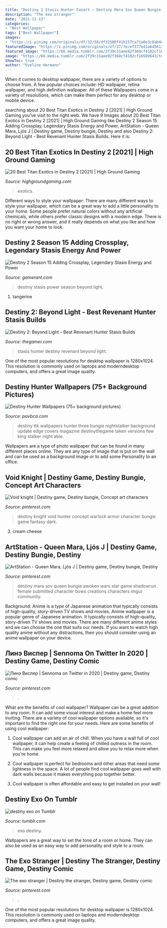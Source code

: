 ```yaml
---
title: "Destiny 2 Stasis Hunter Fanart ~ Destiny Mara Sov Queen Bungie Awoken Wars Star Game Shadowrun Female Submitted Character Bows Creations Characters Imgur Community"
description: "The exo stranger"
date: "2021-11-13"
categories:
- "Best Wallpaper"
tags: ["Best Wallpaper"]
images:
- "https://i.pinimg.com/originals/df/32/58/df32580f41b157ca71a0e3c8ab4e30e7.jpg"
featuredImage: "https://i.pinimg.com/originals/ef/37/7e/ef377ed1a6456133740ff31c08bd9a7e.jpg"
featured_image: "https://66.media.tumblr.com/2f39c31aee92f368cf4102cf16509643/tumblr_pork19Q2wa1qkzw1t_540.jpg"
image: "https://66.media.tumblr.com/2f39c31aee92f368cf4102cf16509643/tumblr_pork19Q2wa1qkzw1t_540.jpg"
ShowToc: true
author: "Eveline Hermann"
---
```



When it comes to desktop wallpaper, there are a variety of options to choose from. A few popular choices include: HD wallpaper, retina wallpaper, and high definition wallpaper. All of these Wallpapers come in a variety of resolutions, which can make them perfect for any desktop or mobile device. 

	

		
searching about 20 Best Titan Exotics in Destiny 2 [2021] | High Ground Gaming you've visit to the right web. We have 9 Images about 20 Best Titan Exotics in Destiny 2 [2021] | High Ground Gaming like Destiny 2 Season 15 Adding Crossplay, Legendary Stasis Energy and Power, ArtStation - Queen Mara, Ljós J | Destiny game, Destiny bungie, Destiny and also Destiny 2: Beyond Light - Best Revenant Hunter Stasis Builds. Here it is:
		
    
## 20 Best Titan Exotics In Destiny 2 [2021] | High Ground Gaming

<img loading=lazy src="https://www.highgroundgaming.com/wp-content/uploads/2021/07/Best-Titan-Exotics-in-Destiny-2.jpg" onerror="this.onerror=null;this.src='https://tse4.mm.bing.net/th?id=OIP.YZanVD5ykzQy5l3yHhcVegHaEK&amp;pid=15.1';" alt="20 Best Titan Exotics in Destiny 2 [2021] | High Ground Gaming">

_Source: highgroundgaming.com_

>exotics. 

	

Different ways to style your wallpaper:
There are many different ways to style your wallpaper, which can be a great way to add a little personality to your home. Some people prefer natural colors without any artificial chemicals, while others prefer classic designs with a modern edge. There is no right or wrong answer, and it really depends on what you like and how you want your home to look.

    
## Destiny 2 Season 15 Adding Crossplay, Legendary Stasis Energy And Power

<img loading=lazy src="https://static2.gamerantimages.com/wordpress/wp-content/uploads/2020/12/destiny-2-beyond-light-darkness-stasis-powers-trailer.jpg" onerror="this.onerror=null;this.src='https://tse1.mm.bing.net/th?id=OIP.PJT5_kJDX4HXnhTgauTPUQHaDt&amp;pid=15.1';" alt="Destiny 2 Season 15 Adding Crossplay, Legendary Stasis Energy and Power">

_Source: gamerant.com_

>destiny stasis power season beyond light. 

	

1. tangerine 

    
## Destiny 2: Beyond Light - Best Revenant Hunter Stasis Builds

<img loading=lazy src="https://static2.thegamerimages.com/wordpress/wp-content/uploads/2020/11/hunter-stasis.jpeg" onerror="this.onerror=null;this.src='https://tse3.mm.bing.net/th?id=OIP.wiLpnpASP8MQzXf0B29wlgHaD5&amp;pid=15.1';" alt="Destiny 2: Beyond Light - Best Revenant Hunter Stasis Builds">

_Source: thegamer.com_

>stasis hunter destiny revenant beyond light. 

	

One of the most popular resolutions for desktop wallpaper is 1280x1024. This resolution is commonly used on laptops and moderndesktop computers, and offers a great image quality.

    
## Destiny Hunter Wallpapers (75+ Background Pictures)

<img loading=lazy src="http://pavbca.com/walldb/original/e/d/7/154090.jpg" onerror="this.onerror=null;this.src='https://tse1.mm.bing.net/th?id=OIP.Frvlrw7F7lW_e_v7k-XfZAHaEK&amp;pid=15.1';" alt="Destiny Hunter Wallpapers (75+ background pictures)">

_Source: pavbca.com_

>destiny ttk wallpapers hunter three bungie nightstalker background update edge covers magazine destinythegame taken versions few king stalker night able. 

	



Wallpapers are a type of photo wallpaper that can be found in many different places online. They are any type of image that is put on the wall and can be used as a background image or to add some Personality to an office.

    
## Void Knight | Destiny Game, Destiny Bungie, Concept Art Characters

<img loading=lazy src="https://i.pinimg.com/originals/ef/37/7e/ef377ed1a6456133740ff31c08bd9a7e.jpg" onerror="this.onerror=null;this.src='https://tse1.mm.bing.net/th?id=OIP.4LejltDXt3FmVQ_QkUvwKwHaKe&amp;pid=15.1';" alt="Void knight | Destiny game, Destiny bungie, Concept art characters">

_Source: pinterest.com_

>destiny knight void hunter concept warlock armor character bungie game fantasy dark. 

	

3. cream cheese 

    
## ArtStation - Queen Mara, Ljós J | Destiny Game, Destiny Bungie, Destiny

<img loading=lazy src="https://i.pinimg.com/736x/da/cb/4f/dacb4f5b6034050d892d315a76230d17.jpg" onerror="this.onerror=null;this.src='https://tse3.mm.bing.net/th?id=OIP.R6PXa-KUy9PnYU4HN8MKGQHaJ4&amp;pid=15.1';" alt="ArtStation - Queen Mara, Ljós J | Destiny game, Destiny bungie, Destiny">

_Source: pinterest.com_

>destiny mara sov queen bungie awoken wars star game shadowrun female submitted character bows creations characters imgur community. 

	

Background: Anime is a type of Japanese animation that typically consists of high-quality, story-driven TV shows and movies.
Anime wallpaper is a popular genre of Japanese animation. It typically consists of high-quality, story-driven TV shows and movies. There are many different anime styles and we can choose the one that suits our needs. If you want to watch high quality anime without any distractions, then you should consider using an anime wallpaper on your device.

    
## Линэ Виспер | Sennoma On Twitter In 2020 | Destiny Game, Destiny Comic

<img loading=lazy src="https://i.pinimg.com/originals/42/49/51/424951334208fe1cc4ff253831cd25a5.jpg" onerror="this.onerror=null;this.src='https://tse3.mm.bing.net/th?id=OIP.s8CBitLGewV8JCZlOq96vQHaKe&amp;pid=15.1';" alt="Линэ Виспер | Sennoma on Twitter in 2020 | Destiny game, Destiny comic">

_Source: pinterest.com_

>. 

	

What are the benefits of cool wallpaper?
Wallpaper can be a great addition to any room. It can add some visual interest and make a home feel more inviting. There are a variety of cool wallpaper options available, so it's important to find the right one for your needs. Here are some benefits of using cool wallpaper: 
1. Cool wallpaper can add an air of chill. When you have a wall full of cool wallpaper, it can help create a feeling of chilled outness in the room. This can make you feel more relaxed and allow you to relax more when you're home. 

2. Cool wallpaper is perfect for bedrooms and other areas that need some lightness in the space. A lot of people find cool wallpaper goes well with dark walls because it makes everything pop together better. 

3. Cool wallpaper is often affordable and easy to get installed on your wall!

    
## Destiny Exo On Tumblr

<img loading=lazy src="https://66.media.tumblr.com/2f39c31aee92f368cf4102cf16509643/tumblr_pork19Q2wa1qkzw1t_540.jpg" onerror="this.onerror=null;this.src='https://tse4.mm.bing.net/th?id=OIP.3R6Ad-5TQ2L8LPWzmHYuSwHaLH&amp;pid=15.1';" alt="destiny exo on Tumblr">

_Source: tumblr.com_

>exo destiny. 

	

Wallpapers are a great way to set the tone of a room or home. They can also be used as an easy way to add personality and style to a room.

    
## The Exo Stranger | Destiny The Stranger, Destiny Game, Destiny Comic

<img loading=lazy src="https://i.pinimg.com/originals/df/32/58/df32580f41b157ca71a0e3c8ab4e30e7.jpg" onerror="this.onerror=null;this.src='https://tse2.mm.bing.net/th?id=OIP.w0UppGNvXS1E8bP0dY4wCwHaKN&amp;pid=15.1';" alt="The exo stranger | Destiny the stranger, Destiny game, Destiny comic">

_Source: pinterest.com_

>. 

	

One of the most popular resolutions for desktop wallpaper is 1280x1024. This resolution is commonly used on laptops and moderndesktop computers, and offers a great image quality.

